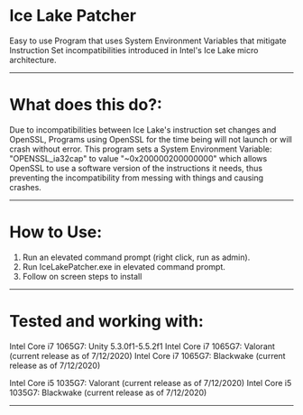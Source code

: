 # Ice Lake Patcher
Easy to use Program that uses System Environment Variables that mitigate Instruction Set incompatibilities introduced in Intel's Ice Lake micro architecture.

_____________
# What does this do?:

Due to incompatibilities between Ice Lake's instruction set changes and OpenSSL, Programs using OpenSSL for the time being will not launch or will crash without error.
This program sets a System Environment Variable: "OPENSSL_ia32cap" to value "~0x200000200000000" which allows OpenSSL to use a software version of the instructions it needs,
thus preventing the incompatibility from messing with things and causing crashes.

_____________
# How to Use:


1. Run an elevated command prompt (right click, run as admin).
2. Run IceLakePatcher.exe in elevated command prompt.
3. Follow on screen steps to install
_____________

# Tested and working with:

Intel Core i7 1065G7: Unity 5.3.0f1-5.5.2f1
Intel Core i7 1065G7: Valorant (current release as of 7/12/2020)
Intel Core i7 1065G7: Blackwake (current release as of 7/12/2020)

Intel Core i5 1035G7: Valorant (current release as of 7/12/2020)
Intel Core i5 1035G7: Blackwake (current release as of 7/12/2020)
_____________
